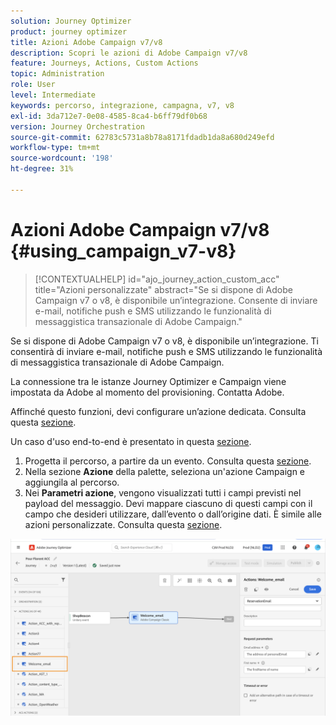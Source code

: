 ```yaml
---
solution: Journey Optimizer
product: journey optimizer
title: Azioni Adobe Campaign v7/v8
description: Scopri le azioni di Adobe Campaign v7/v8
feature: Journeys, Actions, Custom Actions
topic: Administration
role: User
level: Intermediate
keywords: percorso, integrazione, campagna, v7, v8
exl-id: 3da712e7-0e08-4585-8ca4-b6ff79df0b68
version: Journey Orchestration
source-git-commit: 62783c5731a8b78a8171fdadb1da8a680d249efd
workflow-type: tm+mt
source-wordcount: '198'
ht-degree: 31%

---
```


# Azioni Adobe Campaign v7/v8 {#using_campaign_v7-v8}

>[!CONTEXTUALHELP]
>id="ajo_journey_action_custom_acc"
>title="Azioni personalizzate"
>abstract="Se si dispone di Adobe Campaign v7 o v8, è disponibile un’integrazione. Consente di inviare e-mail, notifiche push e SMS utilizzando le funzionalità di messaggistica transazionale di Adobe Campaign."

Se si dispone di Adobe Campaign v7 o v8, è disponibile un’integrazione. Ti consentirà di inviare e-mail, notifiche push e SMS utilizzando le funzionalità di messaggistica transazionale di Adobe Campaign.

La connessione tra le istanze Journey Optimizer e Campaign viene impostata da Adobe al momento del provisioning. Contatta Adobe.

Affinché questo funzioni, devi configurare un’azione dedicata. Consulta questa [sezione](../action/acc-action.md).

Un caso d&#39;uso end-to-end è presentato in questa [sezione](../building-journeys/ajo-ac.md).

1. Progetta il percorso, a partire da un evento. Consulta questa [sezione](../building-journeys/journey.md).
1. Nella sezione **Azione** della palette, seleziona un&#39;azione Campaign e aggiungila al percorso.
1. Nei **Parametri azione**, vengono visualizzati tutti i campi previsti nel payload del messaggio. Devi mappare ciascuno di questi campi con il campo che desideri utilizzare, dall’evento o dall’origine dati. È simile alle azioni personalizzate. Consulta questa [sezione](../building-journeys/using-custom-actions.md).

![](assets/accintegration2.png)
